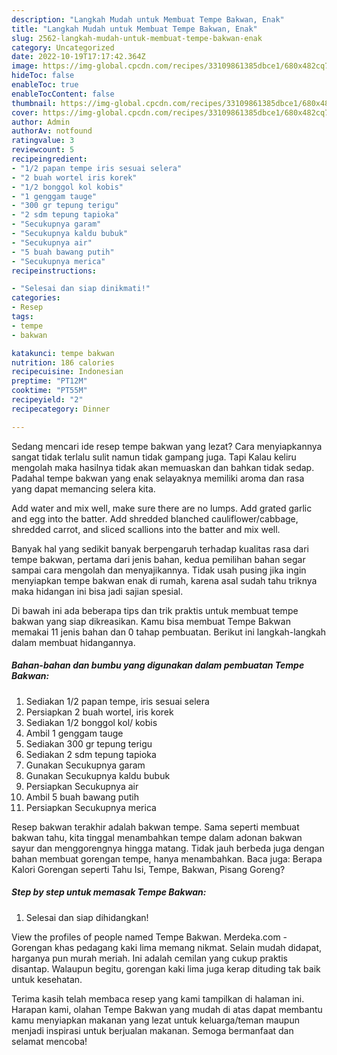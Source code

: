 ```yaml
---
description: "Langkah Mudah untuk Membuat Tempe Bakwan, Enak"
title: "Langkah Mudah untuk Membuat Tempe Bakwan, Enak"
slug: 2562-langkah-mudah-untuk-membuat-tempe-bakwan-enak
category: Uncategorized
date: 2022-10-19T17:17:42.364Z
image: https://img-global.cpcdn.com/recipes/33109861385dbce1/680x482cq70/tempe-bakwan-foto-resep-utama.jpg
hideToc: false
enableToc: true
enableTocContent: false
thumbnail: https://img-global.cpcdn.com/recipes/33109861385dbce1/680x482cq70/tempe-bakwan-foto-resep-utama.jpg
cover: https://img-global.cpcdn.com/recipes/33109861385dbce1/680x482cq70/tempe-bakwan-foto-resep-utama.jpg
author: Admin
authorAv: notfound
ratingvalue: 3
reviewcount: 5
recipeingredient:
- "1/2 papan tempe iris sesuai selera"
- "2 buah wortel iris korek"
- "1/2 bonggol kol kobis"
- "1 genggam tauge"
- "300 gr tepung terigu"
- "2 sdm tepung tapioka"
- "Secukupnya garam"
- "Secukupnya kaldu bubuk"
- "Secukupnya air"
- "5 buah bawang putih"
- "Secukupnya merica"
recipeinstructions:

- "Selesai dan siap dinikmati!"
categories:
- Resep
tags:
- tempe
- bakwan

katakunci: tempe bakwan 
nutrition: 186 calories
recipecuisine: Indonesian
preptime: "PT12M"
cooktime: "PT55M"
recipeyield: "2"
recipecategory: Dinner

---
```



Sedang mencari ide resep tempe bakwan yang lezat? Cara menyiapkannya sangat tidak terlalu sulit namun tidak gampang juga. Tapi Kalau keliru mengolah maka hasilnya tidak akan memuaskan dan bahkan tidak sedap. Padahal tempe bakwan yang enak selayaknya memiliki aroma dan rasa yang dapat memancing selera kita.


Add water and mix well, make sure there are no lumps. Add grated garlic and egg into the batter. Add shredded blanched cauliflower/cabbage, shredded carrot, and sliced scallions into the batter and mix well.

Banyak hal yang sedikit banyak berpengaruh terhadap kualitas rasa dari tempe bakwan, pertama dari jenis bahan, kedua pemilihan bahan segar sampai cara mengolah dan menyajikannya. Tidak usah pusing jika ingin menyiapkan tempe bakwan enak di rumah, karena asal sudah tahu triknya maka hidangan ini bisa jadi sajian spesial.


Di bawah ini ada beberapa tips dan trik praktis untuk membuat tempe bakwan yang siap dikreasikan. Kamu bisa membuat Tempe Bakwan memakai 11 jenis bahan dan 0 tahap pembuatan. Berikut ini langkah-langkah dalam membuat hidangannya.

<!--inarticleads1-->

##### Bahan-bahan dan bumbu yang digunakan dalam pembuatan Tempe Bakwan:

1. Sediakan 1/2 papan tempe, iris sesuai selera
1. Persiapkan 2 buah wortel, iris korek
1. Sediakan 1/2 bonggol kol/ kobis
1. Ambil 1 genggam tauge
1. Sediakan 300 gr tepung terigu
1. Sediakan 2 sdm tepung tapioka
1. Gunakan Secukupnya garam
1. Gunakan Secukupnya kaldu bubuk
1. Persiapkan Secukupnya air
1. Ambil 5 buah bawang putih
1. Persiapkan Secukupnya merica


Resep bakwan terakhir adalah bakwan tempe. Sama seperti membuat bakwan tahu, kita tinggal menambahkan tempe dalam adonan bakwan sayur dan menggorengnya hingga matang. Tidak jauh berbeda juga dengan bahan membuat gorengan tempe, hanya menambahkan. Baca juga: Berapa Kalori Gorengan seperti Tahu Isi, Tempe, Bakwan, Pisang Goreng? 

<!--inarticleads2-->

##### Step by step untuk memasak Tempe Bakwan:


1. Selesai dan siap dihidangkan!

View the profiles of people named Tempe Bakwan. Merdeka.com - Gorengan khas pedagang kaki lima memang nikmat. Selain mudah didapat, harganya pun murah meriah. Ini adalah cemilan yang cukup praktis disantap. Walaupun begitu, gorengan kaki lima juga kerap dituding tak baik untuk kesehatan. 

Terima kasih telah membaca resep yang kami tampilkan di halaman ini. Harapan kami, olahan Tempe Bakwan yang mudah di atas dapat membantu kamu menyiapkan makanan yang lezat untuk keluarga/teman maupun menjadi inspirasi untuk berjualan makanan. Semoga bermanfaat dan selamat mencoba!
